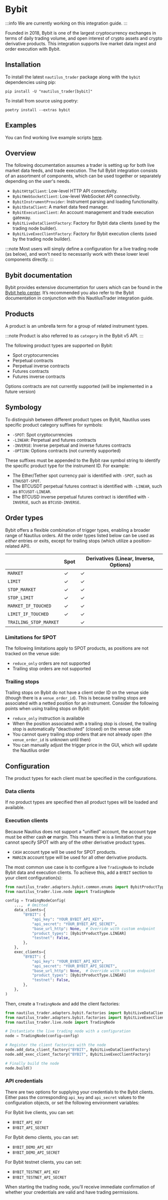 # Bybit

:::info
We are currently working on this integration guide.
:::

Founded in 2018, Bybit is one of the largest cryptocurrency exchanges in terms
of daily trading volume, and open interest of crypto assets and crypto
derivative products. This integration supports live market data ingest and order
execution with Bybit.

## Installation

To install the latest `nautilus_trader` package along with the `bybit` dependencies using pip:

```
pip install -U "nautilus_trader[bybit]"
```

To install from source using poetry:

```
poetry install --extras bybit
```

## Examples

You can find working live example scripts [here](https://github.com/nautechsystems/nautilus_trader/tree/develop/examples/live/bybit/).

## Overview

The following documentation assumes a trader is setting up for both live market
data feeds, and trade execution. The full Bybit integration consists of an assortment of components,
which can be used together or separately depending on the user's needs.

- `BybitHttpClient`: Low-level HTTP API connectivity.
- `BybitWebSocketClient`: Low-level WebSocket API connectivity.
- `BybitInstrumentProvider`: Instrument parsing and loading functionality.
- `BybitDataClient`: A market data feed manager.
- `BybitExecutionClient`: An account management and trade execution gateway.
- `BybitLiveDataClientFactory`: Factory for Bybit data clients (used by the trading node builder).
- `BybitLiveExecClientFactory`: Factory for Bybit execution clients (used by the trading node builder).

:::note
Most users will simply define a configuration for a live trading node (as below),
and won't need to necessarily work with these lower level components directly.
:::

## Bybit documentation

Bybit provides extensive documentation for users which can be found in the [Bybit help center](https://www.bybit.com/en/help-center).
It’s recommended you also refer to the Bybit documentation in conjunction with this NautilusTrader integration guide.

## Products

A product is an umbrella term for a group of related instrument types.

:::note
Product is also referred to as `category` in the Bybit v5 API.
:::

The following product types are supported on Bybit:

- Spot cryptocurrencies
- Perpetual contracts
- Perpetual inverse contracts
- Futures contracts
- Futures inverse contracts

Options contracts are not currently supported (will be implemented in a future version)

## Symbology

To distinguish between different product types on Bybit, Nautilus uses specific product category suffixes for symbols:

- `-SPOT`: Spot cryptocurrencies
- `-LINEAR`: Perpetual and futures contracts
- `-INVERSE`: Inverse perpetual and inverse futures contracts
- `-OPTION`: Options contracts (not currently supported)

These suffixes must be appended to the Bybit raw symbol string to identify the specific product type 
for the instrument ID. For example:

- The Ether/Tether spot currency pair is identified with `-SPOT`, such as `ETHUSDT-SPOT`.
- The BTCUSDT perpetual futures contract is identified with `-LINEAR`, such as `BTCUSDT-LINEAR`.
- The BTCUSD inverse perpetual futures contract is identified with `-INVERSE`, such as `BTCUSD-INVERSE`.

## Order types

Bybit offers a flexible combination of trigger types, enabling a broader range of Nautilus orders.
All the order types listed below can be used as *either* entries or exits, except for trailing stops
(which utilize a position-related API).

|                        | Spot                 | Derivatives (Linear, Inverse, Options)  |
|------------------------|----------------------|-----------------------------------------|
| `MARKET`               | ✓                    | ✓                                       |
| `LIMIT`                | ✓                    | ✓                                       |
| `STOP_MARKET`          | ✓                    | ✓                                       |
| `STOP_LIMIT`           | ✓                    | ✓                                       |
| `MARKET_IF_TOUCHED`    | ✓                    | ✓                                       |
| `LIMIT_IF_TOUCHED`     | ✓                    | ✓                                       |
| `TRAILING_STOP_MARKET` |                      | ✓                                       |

### Limitations for SPOT

The following limitations apply to SPOT products, as positions are not tracked on the venue side:

- `reduce_only` orders are not supported
- Trailing stop orders are not supported

### Trailing stops

Trailing stops on Bybit do not have a client order ID on the venue side (though there is a `venue_order_id`).
This is because trailing stops are associated with a netted position for an instrument.
Consider the following points when using trailing stops on Bybit:

- `reduce_only` instruction is available
- When the position associated with a trailing stop is closed, the trailing stop is automatically "deactivated" (closed) on the venue side
- You cannot query trailing stop orders that are not already open (the `venue_order_id` is unknown until then)
- You can manually adjust the trigger price in the GUI, which will update the Nautilus order

## Configuration

The product types for each client must be specified in the configurations.

### Data clients

If no product types are specified then all product types will be loaded and available.

### Execution clients

Because Nautilus does not support a "unified" account, the account type must be either cash **or** margin.
This means there is a limitation that you cannot specify SPOT with any of the other derivative product types.

- `CASH` account type will be used for SPOT products.
- `MARGIN` account type will be used for all other derivative products.

The most common use case is to configure a live `TradingNode` to include Bybit
data and execution clients. To achieve this, add a `BYBIT` section to your client
configuration(s):

```python
from nautilus_trader.adapters.bybit.common.enums import BybitProductType
from nautilus_trader.live.node import TradingNode

config = TradingNodeConfig(
    ...,  # Omitted
    data_clients={
        "BYBIT": {
            "api_key": "YOUR_BYBIT_API_KEY",
            "api_secret": "YOUR_BYBIT_API_SECRET",
            "base_url_http": None,  # Override with custom endpoint
            "product_types": [BybitProductType.LINEAR]
            "testnet": False,
        },
    },
    exec_clients={
        "BYBIT": {
            "api_key": "YOUR_BYBIT_API_KEY",
            "api_secret": "YOUR_BYBIT_API_SECRET",
            "base_url_http": None,  # Override with custom endpoint
            "product_types": [BybitProductType.LINEAR]
            "testnet": False,
        },
    },
)
```

Then, create a `TradingNode` and add the client factories:

```python
from nautilus_trader.adapters.bybit.factories import BybitLiveDataClientFactory
from nautilus_trader.adapters.bybit.factories import BybitLiveExecClientFactory
from nautilus_trader.live.node import TradingNode

# Instantiate the live trading node with a configuration
node = TradingNode(config=config)

# Register the client factories with the node
node.add_data_client_factory("BYBIT", BybitLiveDataClientFactory)
node.add_exec_client_factory("BYBIT", BybitLiveExecClientFactory)

# Finally build the node
node.build()
```

### API credentials

There are two options for supplying your credentials to the Bybit clients.
Either pass the corresponding `api_key` and `api_secret` values to the configuration objects, or
set the following environment variables:

For Bybit live clients, you can set:
- `BYBIT_API_KEY`
- `BYBIT_API_SECRET`

For Bybit demo clients, you can set:
- `BYBIT_DEMO_API_KEY`
- `BYBIT_DEMO_API_SECRET`

For Bybit testnet clients, you can set:
- `BYBIT_TESTNET_API_KEY`
- `BYBIT_TESTNET_API_SECRET`

When starting the trading node, you'll receive immediate confirmation of whether your
credentials are valid and have trading permissions.
